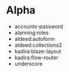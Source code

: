 # Alpha
- accounts-password
- alanning:roles
- aldeed:autoform
- aldeed:collections2
- kadira:blaze-layout
- kadira:flow-router
- underscore
